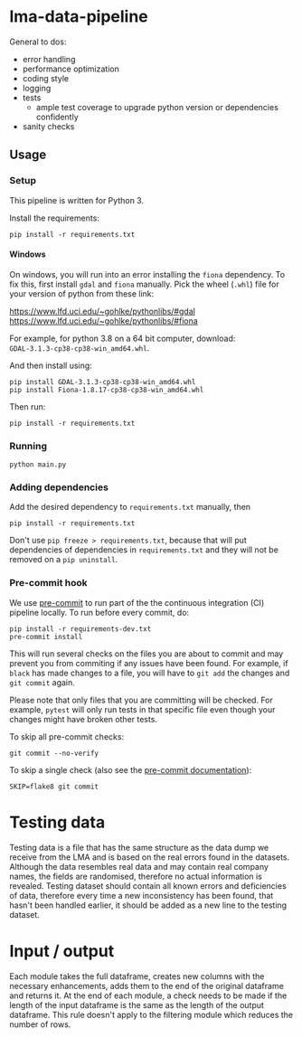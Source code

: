 # lma-data-pipeline

General to dos:
- error handling
- performance optimization
- coding style
- logging
- tests
    + ample test coverage to upgrade python version or dependencies confidently
- sanity checks

## Usage

### Setup

This pipeline is written for Python 3.

Install the requirements:

```
pip install -r requirements.txt
```

#### Windows

On windows, you will run into an error installing the `fiona` dependency. To fix this, first install `gdal` and `fiona` manually. Pick the wheel (`.whl`) file for your version of python from these link:

https://www.lfd.uci.edu/~gohlke/pythonlibs/#gdal
https://www.lfd.uci.edu/~gohlke/pythonlibs/#fiona

For example, for python 3.8 on a 64 bit computer, download: `GDAL‑3.1.3‑cp38‑cp38‑win_amd64.whl`.

And then install using:

```
pip install GDAL‑3.1.3‑cp38‑cp38‑win_amd64.whl
pip install Fiona‑1.8.17‑cp38‑cp38‑win_amd64.whl
```

Then run:

```
pip install -r requirements.txt
```

### Running

```
python main.py
```

### Adding dependencies

Add the desired dependency to `requirements.txt` manually, then

```
pip install -r requirements.txt
```

Don't use `pip freeze > requirements.txt`, because that will put dependencies of dependencies in `requirements.txt` and they will not be removed on a `pip uninstall`.

### Pre-commit hook

We use [pre-commit](https://pre-commit.com/) to run part of the the continuous integration (CI) pipeline locally. To run before every commit, do:

```
pip install -r requirements-dev.txt
pre-commit install
```

This will run several checks on the files you are about to commit and may prevent you from commiting if any issues have been found. For example, if `black` has made changes to a file, you will have to `git add` the changes and `git commit` again.

Please note that only files that you are committing will be checked. For example, `pytest` will only run tests in that specific file even though your changes might have broken other tests.

To skip all pre-commit checks:

```
git commit --no-verify
```

To skip a single check (also see the [pre-commit documentation](https://pre-commit.com/#temporarily-disabling-hooks)):

```
SKIP=flake8 git commit
```


# Testing data

Testing data is a file that has the same structure as the data dump we receive from the LMA and is based on the real errors found in the datasets.
Although the data resembles real data and may contain real company names, the fields are randomised, therefore no actual information is revealed.
Testing dataset should contain all known errors and deficiencies of data, therefore every time a new inconsistency has been found,
that hasn't been handled earlier, it should be added as a new line to the testing dataset.

# Input / output

Each module takes the full dataframe, creates new columns with the necessary enhancements, adds them to the end of the original dataframe and returns it.
At the end of each module, a check needs to be made if the length of the input dataframe is the same as the length of the output dataframe.
This rule doesn't apply to the filtering module which reduces the number of rows.
